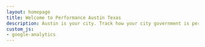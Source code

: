 ```yaml
---
layout: homepage
title: Welcome to Performance Austin Texas
description: Austin is your city. Track how your city government is performing on this open hub.
custom_js:
- google-analytics
---
```


